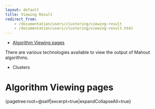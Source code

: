 ```yaml
---
layout: default
title: Viewing Result
redirect_from:
    - /documentation/users/clustering/viewing-result
    - /documentation/users/clustering/viewing-result.html
---
```


* [Algorithm Viewing pages](#ViewingResult-AlgorithmViewingpages)

There are various technologies available to view the output of Mahout
algorithms.
* Clusters

<a name="ViewingResult-AlgorithmViewingpages"></a>
# Algorithm Viewing pages
{pagetree:root=@self|excerpt=true|expandCollapseAll=true}

